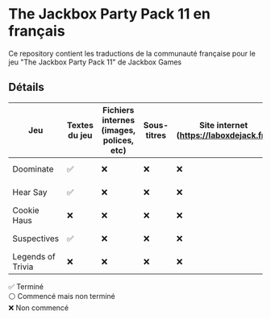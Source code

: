# The Jackbox Party Pack 11 en français

Ce repository contient les traductions de la communauté française pour le jeu "The Jackbox Party Pack 11" de Jackbox Games

## Détails

| Jeu  | Textes du jeu | Fichiers internes (images, polices, etc) | Sous-titres | Site internet (https://laboxdejack.fr/) | Doublage | Crédits |
| ------------- | ------------- | ------------- | ------------- | ------------- | ------------- | ------------- | 
| Doominate  | ✅ | ❌ | ❌ | ❌ | ❌ | MisterShaokahn, Alexandre ROY |
| Hear Say  | ✅ | ❌ | ❌ | ❌ | ❌ | MisterShaokahn, Alexandre ROY | 
| Cookie Haus  | ❌ | ❌ | ❌ | ❌ | ❌ | Alexandre ROY |
| Suspectives  | ✅ | ❌ | ❌ | ❌ | ❌ | Alexis L, Alexandre ROY |
| Legends of Trivia | ❌ | ❌ | ❌ | ❌ | ❌ | Alexandre ROY |

✅ Terminé</br>
⚪ Commencé mais non terminé</br>
❌ Non commencé